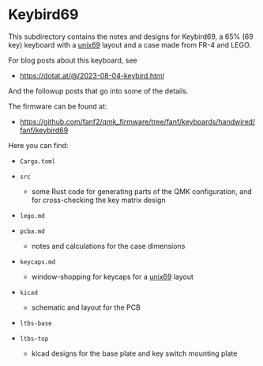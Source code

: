 Keybird69
=========

This subdirectory contains the notes and designs for Keybird69,
a 65% (69 key) keyboard with a [unix69][] layout and a case made from
FR-4 and LEGO.

[unix69]: https://dotat.at/@/2023-08-04-unix69.html

For blog posts about this keyboard, see

  * <https://dotat.at/@/2023-08-04-keybird.html>

And the followup posts that go into some of the details.

The firmware can be found at:

  * https://github.com/fanf2/qmk_firmware/tree/fanf/keyboards/handwired/fanf/keybird69

Here you can find:

  * `Cargo.toml`
  * `src`
      * some Rust code for generating parts of the QMK configuration,
        and for cross-checking the key matrix design

  * `lego.md`
  * `pcba.md`
      * notes and calculations for the case dimensions

  * `keycaps.md`
      * window-shopping for keycaps for a [unix69][] layout

  * `kicad`
      * schematic and layout for the PCB

  * `ltbs-base`
  * `ltbs-top`
      * kicad designs for the base plate and key switch mounting plate
